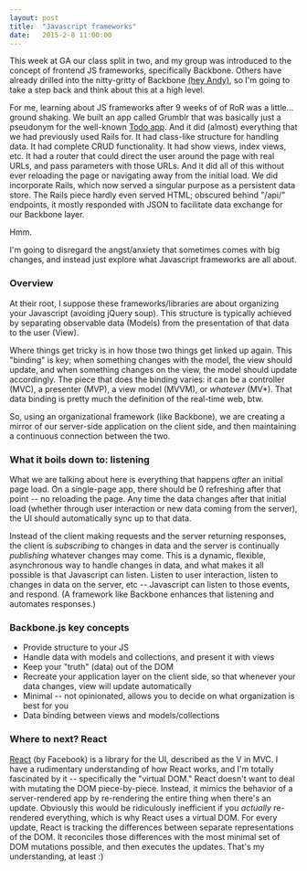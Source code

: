 ```yaml
---
layout: post
title:  "Javascript frameworks"
date:   2015-2-8 11:00:00
---
```


This week at GA our class split in two, and my group was introduced to the concept of frontend JS frameworks, specifically Backbone. Others have already drilled into the nitty-gritty of Backbone [(hey Andy)](http://andrewsunglaekim.github.io/What-Is-this-Backbone-dont-hurt-me/), so I'm going to take a step back and think about this at a high level.

For me, learning about JS frameworks after 9 weeks of of RoR was a little... ground shaking. We built an app called Grumblr that was basically just a pseudonym for the well-known [Todo app](http://todomvc.com/). And it did (almost) everything that we had previously used Rails for. It had class-like structure for handling data. It had complete CRUD functionality. It had show views, index views, etc. It had a router that could direct the user around the page with real URLs, and pass parameters with those URLs. And it did all of this without ever reloading the page or navigating away from the initial load. We did incorporate Rails, which now served a singular purpose as a persistent data store. The Rails piece hardly even served HTML; obscured behind "/api/" endpoints, it mostly responded with JSON to facilitate data exchange for our Backbone layer.

Hmm.

I'm going to disregard the angst/anxiety that sometimes comes with big changes, and instead just explore what Javascript frameworks are all about.


### **Overview**

At their root, I suppose these frameworks/libraries are about organizing your Javascript (avoiding jQuery soup). This structure is typically achieved by separating observable data (Models) from the presentation of that data to the user (View).

Where things get tricky is in how those two things get linked up again. This "binding" is key; when something changes with the model, the view should update, and when something changes on the view, the model should update accordingly. The piece that does the binding varies: it can be a controller (MVC), a presenter (MVP), a view model (MVVM), or *whatever* (MV*). That data binding is pretty much the definition of the real-time web, btw. 

So, using an organizational framework (like Backbone), we are creating a mirror of our server-side application on the client side, and then maintaining a continuous connection between the two.


### **What it boils down to: listening**

What we are talking about here is everything that happens *after* an initial page load. On a single-page app, there should be 0 refreshing after that point -- no reloading the page. Any time the data changes after that initial load (whether through user interaction or new data coming from the server), the UI should automatically sync up to that data. 

Instead of the client making requests and the server returning responses, the client is *subscribing* to changes in data and the server is continually *publishing* whatever changes may come. This is a dynamic, flexible, asynchronous way to handle changes in data, and what makes it all possible is that Javascript can listen. Listen to user interaction, listen to changes in data on the server, etc -- Javascript can listen to those events, and respond. (A framework like Backbone enhances that listening and automates responses.)


### **Backbone.js key concepts**
-	Provide structure to your JS
-	Handle data with models and collections, and present it with views
-	Keep your "truth" (data) out of the DOM
-	Recreate your application layer on the client side, so that whenever your data changes, view will update automatically
-	Minimal -- not opinionated, allows you to decide on what organization is best for you
-	Data binding between views and models/collections


### **Where to next? React**

[React](http://facebook.github.io/react/index.html) (by Facebook) is a library for the UI, described as the V in MVC. I have a rudimentary understanding of how React works, and I'm totally fascinated by it -- specifically the "virtual DOM." React doesn't want to deal with mutating the DOM piece-by-piece. Instead, it mimics the behavior of a server-rendered app by re-rendering the entire thing when there's an update. Obviously this would be ridiculously inefficient if you *actually* re-rendered everything, which is why React uses a virtual DOM. For every update, React is tracking the differences between separate representations of the DOM. It reconciles those differences with the most minimal set of DOM mutations possible, and then executes the updates. That's my understanding, at least :)
